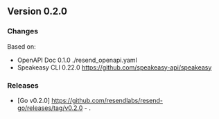 

## Version 0.2.0
### Changes
Based on:
- OpenAPI Doc 0.1.0 ./resend_openapi.yaml
- Speakeasy CLI 0.22.0 https://github.com/speakeasy-api/speakeasy
### Releases
- [Go v0.2.0] https://github.com/resendlabs/resend-go/releases/tag/v0.2.0 - .